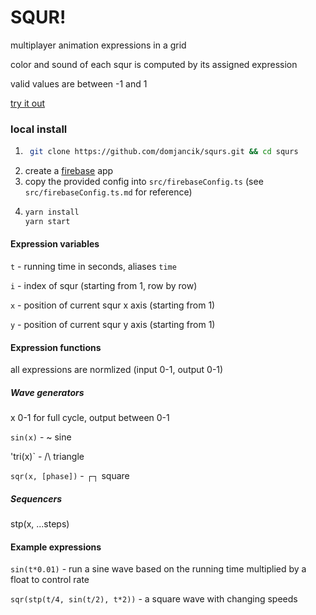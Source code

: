 

# SQUR!


multiplayer animation expressions in a grid  

color and sound of each squr is computed by its assigned expression

valid values are between -1 and 1

[try it out](http://domjancik.github.io/squrs)


### local install


1. ``` bash
    git clone https://github.com/domjancik/squrs.git && cd squrs
    ```
2. create a [firebase](https://console.firebase.google.com/?pli=1) app
3. copy the provided config into `src/firebaseConfig.ts` (see `src/firebaseConfig.ts.md` for reference)
4.  ``` bash
    yarn install
    yarn start
    ```


#### Expression variables

`t` - running time in seconds, aliases `time`

`i` - index of squr (starting from 1, row by row)

`x` - position of current squr x axis (starting from 1) 

`y` - position of current squr y axis (starting from 1)

#### Expression functions
all expressions are normlized (input 0-1, output 0-1)  

##### Wave generators

x 0-1 for full cycle, output between 0-1

`sin(x)` - ~ sine

'tri(x)` - /\ triangle

`sqr(x, [phase])` - ┌┐ square

##### Sequencers

stp(x, ...steps)

#### Example expressions
`sin(t*0.01)` - run a sine wave based on the running time multiplied by a float to control rate

`sqr(stp(t/4, sin(t/2), t*2))` - a square wave with changing speeds
